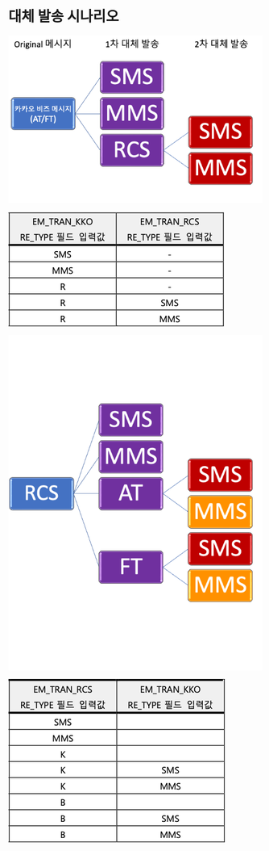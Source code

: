 # 대체 발송 시나리오

![](<../.gitbook/assets/image (1) (1).png>)

![](<../.gitbook/assets/image (3).png>)

![](<../.gitbook/assets/image (1).png>)

![](<../.gitbook/assets/image (2) (1).png>)
